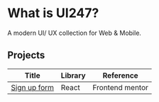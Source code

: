 # What is UI247?

A modern UI/ UX collection for Web & Mobile.

## Projects


|Title                              | Library            | Reference        |
| ----------------------------------| -------------------|-------------------
| [Sign up form][1]                 | React              | Frontend mentor


[1]: https://github.com/IAmTahazzot/UI247/tree/main/projects/react/sign-up-form
